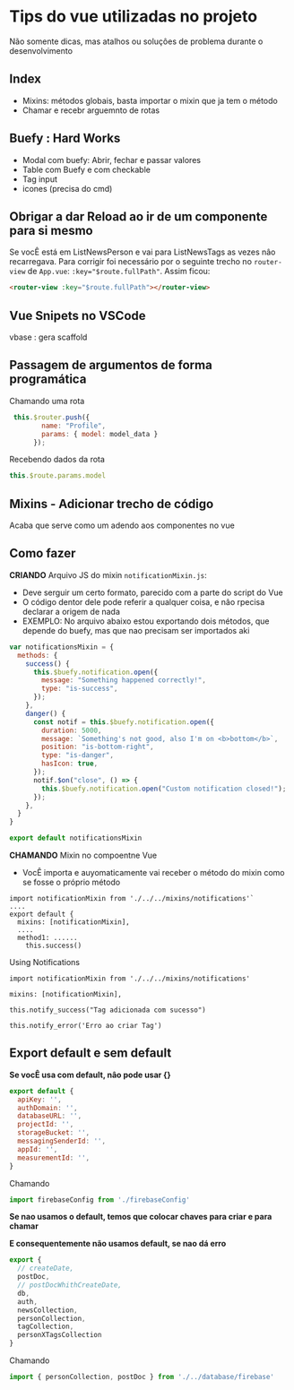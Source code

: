 # Tips do vue utilizadas no projeto

Não somente dicas, mas atalhos ou soluçôes de problema durante o desenvolvimento

## Index

+ Mixins: métodos globais, basta importar o mixin que ja tem o método
+ Chamar e recebr arguemnto de rotas

## Buefy : Hard Works

+ Modal com buefy: Abrir, fechar e passar valores
+ Table com Buefy e com checkable
+ Tag input
+  icones (precisa do cmd)


## Obrigar a dar Reload ao ir de um componente para si mesmo

Se vocÊ está em ListNewsPerson e vai para ListNewsTags as vezes nâo recarregava. Para corrigir foi necessário por o seguinte trecho no `router-view` de `App.vue`: `:key="$route.fullPath"`. Assim ficou:

````html
<router-view :key="$route.fullPath"></router-view>
````

## Vue Snipets no VSCode

vbase : gera scaffold

## Passagem de argumentos de forma programática

Chamando uma rota

````javascript
 this.$router.push({
        name: "Profile",
        params: { model: model_data }
      });
````

Recebendo dados da rota

````javascript
this.$route.params.model
````

## Mixins - Adicionar trecho de código

Acaba que serve como um adendo aos componentes no vue

## Como fazer

**CRIANDO** Arquivo JS do mixin `notificationMixin.js`:
+ Deve serguir um certo formato, parecido com a parte do script do Vue
+ O código dentor dele pode referir a qualquer coisa, e nâo rpecisa declarar a origem de nada
+ EXEMPLO: No arquivo abaixo estou exportando dois métodos, que depende do buefy, mas que nao precisam ser importados aki

````javascript
var notificationsMixin = {
  methods: {
    success() {
      this.$buefy.notification.open({
        message: "Something happened correctly!",
        type: "is-success",
      });
    },
    danger() {
      const notif = this.$buefy.notification.open({
        duration: 5000,
        message: `Something's not good, also I'm on <b>bottom</b>`,
        position: "is-bottom-right",
        type: "is-danger",
        hasIcon: true,
      });
      notif.$on("close", () => {
        this.$buefy.notification.open("Custom notification closed!");
      });
    },
  }
}

export default notificationsMixin
````

**CHAMANDO** Mixin no compoentne Vue
+ VocÊ importa e auyomaticamente vai receber o método do mixin como se fosse o próprio método

````vue
import notificationMixin from './../../mixins/notifications'`
....
export default {
  mixins: [notificationMixin],
  ....
  method1: ......
    this.success()
````
Using Notifications

````vue
import notificationMixin from './../../mixins/notifications'

mixins: [notificationMixin],

this.notify_success("Tag adicionada com sucesso")

this.notify_error('Erro ao criar Tag')

````

## Export default e sem default

**Se vocÊ usa com default, nâo pode usar {}**

````javascript
export default {
  apiKey: '',
  authDomain: '',
  databaseURL: '',
  projectId: '',
  storageBucket: '',
  messagingSenderId: '',
  appId: '',
  measurementId: '',
}
````

Chamando

````javascript
import firebaseConfig from './firebaseConfig'
````
**Se nao usamos o default, temos que colocar chaves para criar e para chamar**

**E consequentemente não usamos default, se nao dá erro**

````javascript
export {
  // createDate,
  postDoc,
  // postDocWhithCreateDate,
  db,
  auth,
  newsCollection,
  personCollection,
  tagCollection,
  personXTagsCollection
}
````

Chamando

````javascript
import { personCollection, postDoc } from './../database/firebase'
````

